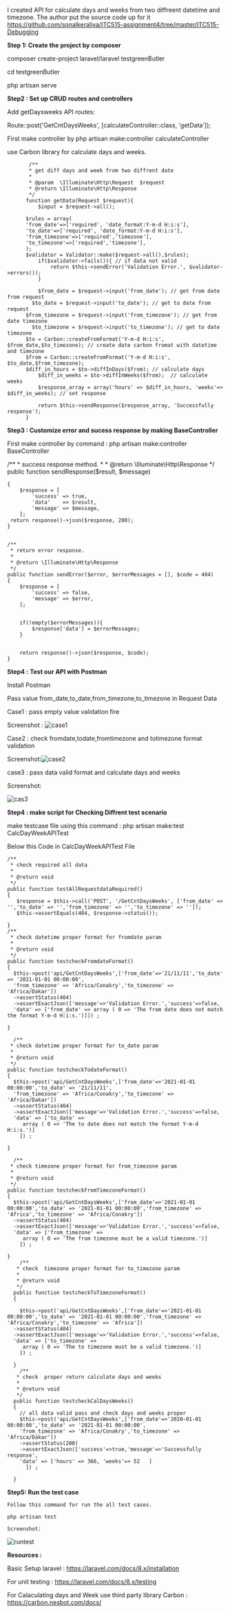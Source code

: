 
I created API for calculate days and weeks from two diffreent datetime and timezone.
The author put the source code up for it https://github.com/sonalkeraliya/ITC515-assignment4/tree/master/ITC515-Debugging

**Step 1: Create the project by composer**
 
  
  composer create-project laravel/laravel testgreenButler
  
  cd testgreenButler
  
  php artisan serve

**Step2 : Set up CRUD routes and controllers**

  Add getDaysweeks  API routes:
  
  Route::post('GetCntDaysWeeks', [calculateController::class, 'getData']);
  
  First make controller by php artisan make:controller calculateController

  use Carbon library for calculate days and weeks.
  
           /**
           * get diff days and week from two diffrent date
           *
           * @param  \Illuminate\Http\Request  $request
           * @return \Illuminate\Http\Response
           */
          function getData(Request $request){
              $input = $request->all();

          $rules = array(
          'from_date'=>['required', 'date_format:Y-m-d H:i:s'],
          'to_date'=>['required', 'date_format:Y-m-d H:i:s'],
          'from_timezone'=>['required','timezone'],
          'to_timezone'=>['required','timezone'],
          ); 
          $validator = Validator::make($request->all(),$rules);
              if($validator->fails()){ // if data not valid
                  return $this->sendError('Validation Error.', $validator->errors());       
              }

              $from_date = $request->input('from_date'); // get from date from request
            $to_date = $request->input('to_date'); // get to date from request
          $from_timezone = $request->input('from_timezone'); // get from date timezone
            $to_timezone = $request->input('to_timezone'); // get to date timezone
          $to = Carbon::createFromFormat('Y-m-d H:i:s', $from_date,$to_timezone); // create date carbon fromat with datetime and timezone
          $from = Carbon::createFromFormat('Y-m-d H:i:s', $to_date,$from_timezone);
          $diff_in_hours = $to->diffInDays($from); // calculate days
              $diff_in_weeks = $to->diffInWeeks($from);  // calculate weeks
              $response_array = array('hours' => $diff_in_hours, 'weeks'=> $diff_in_weeks); // set response

              return $this->sendResponse($response_array, 'Successfully response');
          }
          
**Step3 :  Customize error and sucess response by making BaseController**

  First make controller by command : php artisan make:controller BaseController
  
  /**
     * success response method.
     *
     * @return \Illuminate\Http\Response
     */
    public function sendResponse($result, $message)
    
    {
    	$response = [
            'success' => true,
            'data'    => $result,
            'message' => $message,
        ];
     return response()->json($response, 200);
    }


    /**
     * return error response.
     *
     * @return \Illuminate\Http\Response
     */
    public function sendError($error, $errorMessages = [], $code = 404)
    {
    	$response = [
            'success' => false,
            'message' => $error,
        ];


        if(!empty($errorMessages)){
            $response['data'] = $errorMessages;
        }


        return response()->json($response, $code);
    }


**Step4 :**  **Test our API with Postman**

  Install Postman
  
  Pass value from_date,to_date,from_timezone,to_timezone in Request Data

  Case1 : pass empty value validation fire
  
  Screenshot : 
  ![case1](https://user-images.githubusercontent.com/36131504/127260897-95f531f5-5822-4b26-b10c-e33e609ea96e.PNG)

  Case2 : check fromdate,todate,fromtimezone and totimezone format validation
  
  Screenshot:![case2](https://user-images.githubusercontent.com/36131504/127260945-409f6528-bdf5-454b-8ce7-ea831b3a134e.PNG)

  
   case3 : pass data valid format and calculate days and weeks
   
  Screenshot:
  
  ![cas3](https://user-images.githubusercontent.com/36131504/127260984-f3bceef2-db87-4303-8187-eeb3745e37ce.PNG)

  **Step4 : make script for Checking Diffrent test scenario**
  
  make testcase file using this command : php artisan make:test CalcDayWeekAPITest
  
  Below this Code in CalcDayWeekAPITest File
  
    /**
     * check required all data
     *
     * @return void
     */
    public function testAllRequestdataRequired()
    {
       $response = $this->call('POST', '/GetCntDaysWeeks', ['from_date' => '','to_date' => '','from_timezone' => '','to_timezone' => '']);
       $this->assertEquals(404, $response->status());

    }
    /**
     * check datetime proper format for fromdate param
     *
     * @return void
     */
    public function testcheckFromdateFormat()
    {
      $this->post('api/GetCntDaysWeeks',['from_date'=>'21/11/11','to_date' => '2021-01-01 00:00:00',
      'from_timezone' => 'Africa/Conakry','to_timezone' => 'Africa/Dakar'])
      ->assertStatus(404)
      ->assertExactJson(['message'=>'Validation Error.','success'=>false,
      'data' => ['from_date' => array ( 0 => 'The from date does not match the format Y-m-d H:i:s.')]]) ;

    }
  
      /**
     * check datetime proper format for to_date param
     *
     * @return void
     */
    public function testcheckTodateFormat()
    {
      $this->post('api/GetCntDaysWeeks',['from_date'=>'2021-01-01 00:00:00','to_date' => '21/11/11',
      'from_timezone' => 'Africa/Conakry','to_timezone' => 'Africa/Dakar'])
      ->assertStatus(404)
      ->assertExactJson(['message'=>'Validation Error.','success'=>false,
      'data' => ['to_date' =>
         array ( 0 => 'The to date does not match the format Y-m-d H:i:s.')]
        ]) ;

    }
    
      /**
     * check timezone proper format for from_timezone param
     *
     * @return void
     */
    public function testcheckFromTimezoneFormat()
    {
      $this->post('api/GetCntDaysWeeks',['from_date'=>'2021-01-01 00:00:00','to_date' => '2021-01-01 00:00:00','from_timezone' => 'Africa','to_timezone' => 'Africa/Conakry'])
      ->assertStatus(404)
      ->assertExactJson(['message'=>'Validation Error.','success'=>false,
      'data' => ['from_timezone' =>
         array ( 0 => 'The from timezone must be a valid timezone.')]
        ]) ;

    }
        /**
       * check  timezone proper format for to_timezone param
       *
       * @return void
       */
      public function testcheckToTimezoneFormat()
      {
        
        $this->post('api/GetCntDaysWeeks',['from_date'=>'2021-01-01 00:00:00','to_date' => '2021-01-01 00:00:00','from_timezone' => 'Africa/Conakry','to_timezone' => 'Africa'])
      ->assertStatus(404)
      ->assertExactJson(['message'=>'Validation Error.','success'=>false,
      'data' => ['to_timezone' =>
         array ( 0 => 'The to timezone must be a valid timezone.')]
        ]) ;

      }
        /**
       * check  proper return calculate days and weeks
       *
       * @return void
       */
      public function testcheckCalDaysWeeks()
      {
        // all data valid pass and check days and weeks proper
        $this->post('api/GetCntDaysWeeks',['from_date'=>'2020-01-01 00:00:00','to_date' => '2021-01-01 00:00:00',
        'from_timezone' => 'Africa/Conakry','to_timezone' => 'Africa/Dakar'])
        ->assertStatus(200)
        ->assertExactJson(['success'=>true,'message'=>'Successfully response',
        'data' => ['hours' => 366, 'weeks'=> 52   ]
          ]) ;

      }



**Step5:     Run the test case**

    Follow this command for run the all test cases.
    
    php artisan test
    
    Screenshot:
  
  ![runtest](https://user-images.githubusercontent.com/36131504/127261387-e035e81e-ab88-4f60-8e19-9d162e74a5b1.PNG)
    





**Resources :**

  Basic Setup laravel :  https://laravel.com/docs/8.x/installation
  
  For unit testing : https://laravel.com/docs/8.x/testing
  
  For Calaculating days and Week use third party library Carbon :
  https://carbon.nesbot.com/docs/


